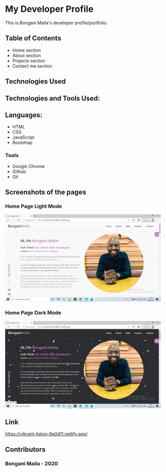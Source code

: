 # My Developer Profile 

This is Bongani Maila's developer profile/portfolio. 

## Table of Contents

- Home section
- About section
- Projects section
- Contact me section


## Technologies Used

## Technologies and Tools Used:

## Languages:

- HTML
- CSS
- JavaScript
- Bootstrap



### Tools

- Google Chrome
- Github
- Git

## Screenshots of the pages

### Home Page Light Mode
![](https://github.com/BonganiMaila/Responsive-Developer-Profile/blob/master/assets/image/light.png)

### Home Page Dark Mode
![](https://github.com/BonganiMaila/Responsive-Developer-Profile/blob/master/assets/image/dark.png)



## Link
https://vibrant-liskov-9a0d11.netlify.app/

## Contributors

### Bongani Maila - 2020
